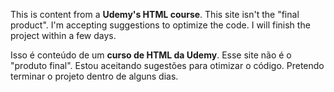 This is content from a **Udemy's HTML course**. This site isn't the "final product". I'm accepting suggestions to optimize the code. I will finish the project within a few days.

Isso é conteúdo de um **curso de HTML da Udemy**. Esse site não é o "produto final". Estou aceitando sugestões para otimizar o código. Pretendo terminar o projeto dentro de alguns dias.
